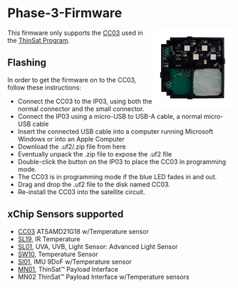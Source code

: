 # Phase-3-Firmware
<img src="extras/EM_MN02.PNG" width="35%" height="auto" align="right">

This firmware only supports the [CC03](https://wiki.xinabox.cc/CC03) used in the [ThinSat Program](http://www.vaspace.org/index.php/thinsat-program).

## Flashing
In order to get the firmware on to the CC03, follow these instructions:
* Connect the CC03 to the IP03, using both the normal connector and the small connector.
* Connect the IP03 using a micro-USB to USB-A cable, a normal micro-USB cable
* Insert the connected USB cable into a computer running Microsoft Windows or into an Apple Computer
* Download the .uf2/.zip file from here
* Eventually unpack the .zip file to expose the .uf2 file
* Double-click the button on the IP03 to place the CC03 in programming mode.
* The CC03 is in programming mode if the blue LED fades in and out.
* Drag and drop the .uf2 file to the disk named CC03.
* Re-install the CC03 into the satellite circuit.

## xChip Sensors supported
- [CC03](https://wiki.xinabox.cc/CC03) ATSAMD21G18  w/Temperature sensor
- [SL19](https://wiki.xinabox.cc/SL19), IR Temperature 
- [SL01](https://wiki.xinabox.cc/SL01), UVA, UVB, Light Sensor: Advanced Light Sensor
- [SW10](https://wiki.xinabox.cc/SW10), Temperature Sensor
- [SI01](https://wiki.xinabox.cc/SI01), IMU 9DoF w/Temperature sensor
- [MN01](https://wiki.xinabox.cc/MN01), ThinSat™ Payload Interface
- MN02 ThinSat™ Payload Interface w/Temperature sensors
